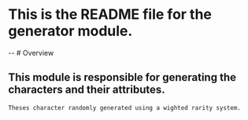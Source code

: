 # This is the README file for the generator module.

-- # Overview

## This module is responsible for generating the characters and their attributes.

    Theses character randomly generated using a wighted rarity system.
